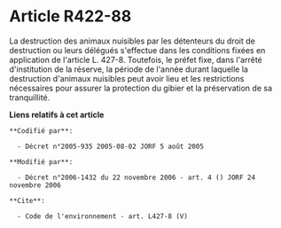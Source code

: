 # Article R422-88

La destruction des animaux nuisibles par les détenteurs du droit de destruction ou leurs délégués s'effectue dans les
conditions fixées en application de l'article L. 427-8. Toutefois, le préfet fixe, dans l'arrêté d'institution de la réserve,
la période de l'année durant laquelle la destruction d'animaux nuisibles peut avoir lieu et les restrictions nécessaires pour
assurer la protection du gibier et la préservation de sa tranquillité.

**Liens relatifs à cet article**

	**Codifié par**:

	  - Décret n°2005-935 2005-08-02 JORF 5 août 2005

	**Modifié par**:

	  - Décret n°2006-1432 du 22 novembre 2006 - art. 4 () JORF 24 novembre 2006

	**Cite**:

	  - Code de l'environnement - art. L427-8 (V)
